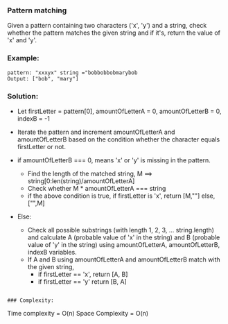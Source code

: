 ### Pattern matching

Given a pattern containing two characters ('x', 'y') and a string, check whether the pattern matches the given string and if it's, return the value of 'x' and 'y'.

### Example:
```
pattern: "xxxyx" string ="bobbobbobmarybob
Output: ["bob", "mary"]
```

### Solution:

- Let firstLetter = pattern[0], amountOfLetterA = 0, amountOfLetterB = 0, indexB = -1
- Iterate the pattern and increment amountOfLetterA and amountOfLetterB based on the condition whether the character equals firstLetter or not.
- if amountOfLetterB === 0, means 'x' or 'y' is missing in the pattern.
    - Find the length of the matched string, M ==> string[0:len(string)/amountOfLetterA]
    - Check whether M * amountOfLetterA === string
    - if the above condition is true, if firstLetter is 'x', return [M,""] else, ["",M]

- Else:
    - Check all possible substrings (with length 1, 2, 3, ... string.length) and calculate A (probable value of 'x' in the string)
    and B (probable value of 'y' in the string) using amountOfLetterA, amountOfLetterB, indexB variables.
    - If A and B using amountOfLetterA and amountOfLetterB match with the given string,
        - if firstLetter == 'x', return [A, B]
        - if firstLetter == 'y' return [B, A]
```

### Complexity:

```
Time complexity = O(n)
Space Complexity = O(n)
```
